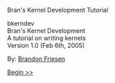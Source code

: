 Bran's Kernel Development Tutorial



bkerndev  
Bran's Kernel Development  
A tutorial on writing kernels  
Version 1.0 (Feb 6th, 2005)  
  
By: [Brandon Friesen](mailto:friesenb@gmail.com)
  
  
  
  
  
  
  
[Begin >>](intro.htm)